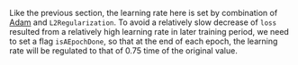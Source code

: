 ﻿Like the previous section, the learning rate here is set by combination of [Adam](https://en.wikipedia.org/wiki/Adam) and `L2Regularization`. To avoid a relatively slow decrease of `loss` resulted from a relatively high learning rate in later training period, we need to set a flag `isAEpochDone`, so that at the end of each epoch, the learning rate will be regulated to that of 0.75 time of the original value. 